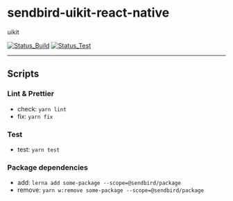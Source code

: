 # sendbird-uikit-react-native

uikit

[![Status_Build](https://github.com/sendbird/sendbird-uikit-react-native/actions/workflows/status-build.yml/badge.svg)](https://github.com/sendbird/sendbird-uikit-react-native/actions/workflows/status-build.yml)
[![Status_Test](https://github.com/sendbird/sendbird-uikit-react-native/actions/workflows/status-test.yml/badge.svg)](https://github.com/sendbird/sendbird-uikit-react-native/actions/workflows/status-test.yml)

---

## Scripts

### Lint & Prettier

- check: `yarn lint`
- fix: `yarn fix`

### Test

- test: `yarn test`

### Package dependencies

- add: `lerna add some-package --scope=@sendbird/package`
- remove: `yarn w:remove some-package --scope=@sendbird/package`
